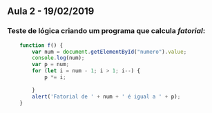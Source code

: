 ## Aula 2 - 19/02/2019

### Teste de lógica criando um programa que calcula _fatorial_:

``` javascript
    function f() {
        var num = document.getElementById("numero").value;
        console.log(num);
        var p = num;
        for (let i = num - 1; i > 1; i--) {
            p *= i;
            
        }
        alert('Fatorial de ' + num + ' é igual a ' + p);
    }
```